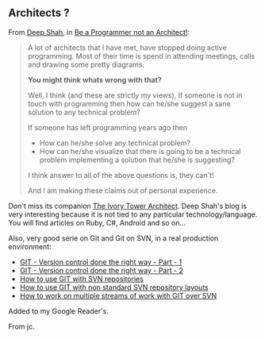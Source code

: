 ## Architects ?

From [Deep Shah](http://www.gitshah.com/), in [Be a Programmer not an Architect!](http://www.gitshah.com/2010/09/be-programmer-not-architect.html):

> A lot of architects that I have met, have stopped doing active programming. 
> Most of their time is spend in attending meetings, calls and drawing some 
> pretty diagrams. 
> 
> __You might think whats wrong with that?__
>
> Well, I think (and these are strictly my views), If someone is not in touch with
> programming then how can he/she suggest a sane solution to any technical problem?
>
> If someone has left programming years ago then
> 
> - How can he/she solve any technical problem? 
> - How can he/she visualize that there is going to be a technical problem 
> implementing a solution that he/she is suggesting?
>
> I think answer to all of the above questions is, they can't!
>
> And I am making these claims out of personal experience.

Don't miss its companion [The Ivory Tower Architect](http://www.gitshah.com/2011/01/ivory-tower-architect.html). Deep Shah's blog is very interesting because it is not tied to any particular technology/language. You will find articles on Ruby, C#, Android and so on...

Also, very good serie on Git and Git on SVN, in a real production environment:

- [GIT - Version control done the right way - Part - 1](http://www.gitshah.com/2010/11/git-version-control-done-right-way-part.html)
- [GIT - Version control done the right way - Part - 2](http://www.gitshah.com/2010/11/git-version-control-done-right-way-part_21.html)
- [How to use GIT with SVN repositories](http://www.gitshah.com/2010/11/how-to-use-git-with-subversion-svn.html)
- [How to use GIT with non standard SVN repository layouts](http://www.gitshah.com/2010/11/how-to-use-git-with-non-standard-svn.html)
- [How to work on multiple streams of work with GIT over SVN](http://www.gitshah.com/2010/12/how-to-work-on-multiple-streams-of-work.html)

Added to my Google Reader's.

From jc.
